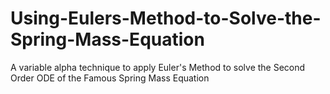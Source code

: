 # Using-Eulers-Method-to-Solve-the-Spring-Mass-Equation
A variable alpha technique to apply Euler's Method to solve the Second Order ODE of the Famous Spring Mass Equation

